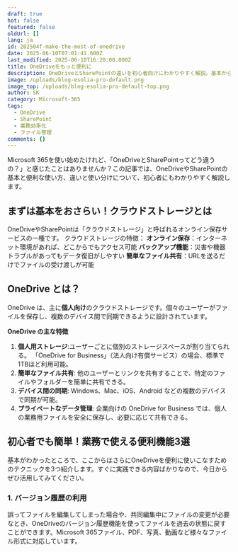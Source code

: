 ```yaml
---
draft: true
hot: false
featured: false
oldUrl: []
lang: ja
id: 202504f-make-the-most-of-onedrive
date: 2025-06-10T07:01:41.600Z
last_modified: 2025-06-10T16:20:00.000Z
title: OneDriveをもっと便利に
description: OneDriveとSharePointの違いを初心者向けにわかりやすく解説。基本から業務効率化の活用術までをまとめた実用ガイド。
image: /uploads/blog-esolia-pro-default.png
image_top: /uploads/blog-esolia-pro-default-top.png
author: SK
category: Microsoft-365
tags:
  - OneDrive
  - SharePoint
  - 業務効率化
  - ファイル管理
comments: {}
---
```

Microsoft 365を使い始めたけれど、「OneDriveとSharePointってどう違うの？」と感じたことはありませんか？この記事では、OneDriveやSharePointの基本と便利な使い方、違いと使い分けについて、初心者にもわかりやすく解説します。 

<!--more-->

## まずは基本をおさらい！クラウドストレージとは
OneDriveやSharePointは「クラウドストレージ」と呼ばれるオンライン保存サービスの一種です。 
クラウドストレージの特徴：
 **オンライン保存**：インターネット環境があれば、どこからでもアクセス可能 
 **バックアップ機能**：災害や機器トラブルがあってもデータ復旧がしやすい 
 **簡単なファイル共有**：URLを送るだけでファイルの受け渡しが可能 

## OneDrive とは？ 
OneDrive は、主に**個人向け**のクラウドストレージです。個々のユーザーがファイルを保存し、複数のデバイス間で同期できるように設計されています。 

**OneDrive の主な特徴**
1. **個人用ストレージ**:ユーザーごとに個別のストレージスペースが割り当てられる。 
「OneDrive for Business」（法人向け有償サービス）の場合、標準で1TBほど利用可能。 
2. **簡単なファイル共有**: 他のユーザーとリンクを共有することで、特定のファイルやフォルダーを簡単に共有できる。 
3. **デバイス間の同期**: Windows、Mac、iOS、Android などの複数のデバイスで同期が可能。 
4. **プライベートなデータ管理**: 企業向けの OneDrive for Business では、個人の業務用ファイルを安全に保存し、必要に応じて共有できる。

## 初心者でも簡単！業務で使える便利機能3選
基本がわかったところで、ここからはさらにOneDriveを便利に使いこなすためのテクニックを3つ紹介します。すぐに実践できる内容ばかりなので、今日からぜひ活用してみてください。 

### 1. バージョン履歴の利用 
誤ってファイルを編集してしまった場合や、共同編集中にファイルの変更が必要なとき、OneDriveのバージョン履歴機能を使ってファイルを過去の状態に戻すことができます。Microsoft 365ファイル、PDF、写真、動画など様々なファイル形式に対応しています。 

